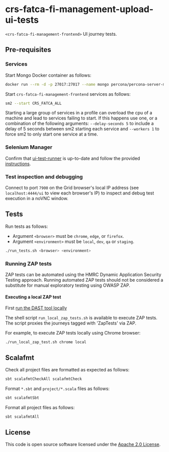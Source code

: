# crs-fatca-fi-management-upload-ui-tests
`<crs-fatca-fi-management-frontend>` UI journey tests.  

## Pre-requisites

### Services

Start Mongo Docker container as follows:

```bash
docker run --rm -d -p 27017:27017 --name mongo percona/percona-server-mongodb:5.0
```

Start `crs-fatca-fi-management-frontend` services as follows:

```bash
sm2 --start CRS_FATCA_ALL
```
Starting a large group of services in a profile can overload the cpu of a machine and lead to services failing to start.
If this happens use one, or a combination of the following arguments: `--delay-seconds 5` to include a delay of 5
seconds between sm2 starting each service and `--workers 1` to force sm2 to only start one service at a time.

### Selenium Manager

Confirm that [ui-test-runner](https://github.com/hmrc/ui-test-runner) is up-to-date and follow the provided [instructions](https://github.com/hmrc/ui-test-runner/blob/main/README.md).


### Test inspection and debugging

Connect to port `7900` on the Grid browser's local IP address (see `localhost:4444/ui` to view each browser's IP) to 
inspect and debug test execution in a noVNC window.


## Tests

Run tests as follows:

* Argument `<browser>` must be `chrome`, `edge`, or `firefox`.
* Argument `<environment>` must be `local`, `dev`, `qa` or `staging`.

```bash
./run_tests.sh <browser> <environment>
```

### Running ZAP tests

ZAP tests can be automated using the HMRC Dynamic Application Security Testing approach. Running
automated ZAP tests should not be considered a substitute for manual exploratory testing using OWASP ZAP.

#### Executing a local ZAP test

First [run the DAST tool locally](https://github.com/hmrc/dast-config-manager/blob/main/README.md#running-zap-locally)

The shell script `run_local_zap_tests.sh` is available to execute ZAP tests. The script proxies the journeys tagged 
with 'ZapTests' via ZAP.

For example, to execute ZAP tests locally using Chrome browser:

```
./run_local_zap_test.sh chrome local
```


## Scalafmt

Check all project files are formatted as expected as follows:

```bash
sbt scalafmtCheckAll scalafmtCheck
```

Format `*.sbt` and `project/*.scala` files as follows:

```bash
sbt scalafmtSbt
```

Format all project files as follows:

```bash
sbt scalafmtAll
```

## License

This code is open source software licensed under the [Apache 2.0 License]("http://www.apache.org/licenses/LICENSE-2.0.html").
